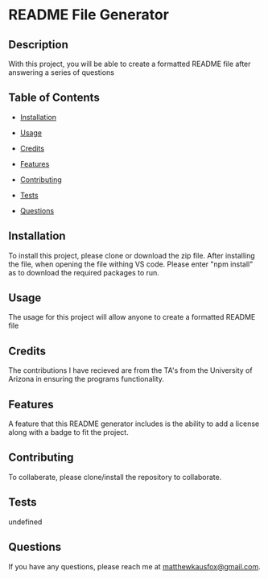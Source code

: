 # README File Generator
  

  ## Description
  With this project, you will be able to create a formatted README file after answering a series of questions

  ## Table of Contents
  * [Installation](#installation)
  * [Usage](#usage)
  * [Credits](#credits)
  
  * [Features](#features)
  * [Contributing](#contributing)
  * [Tests](#tests)
  * [Questions](#questions)
  

  ## Installation
  To install this project, please clone or download the zip file. After installing the file, when opening the file withing VS code. Please enter "npm install" as to download the required packages to run.

  ## Usage
  The usage for this project will allow anyone to create a formatted README file

  ## Credits
  The contributions I have recieved are from the TA's from the University of Arizona in ensuring the programs functionality.

  
  
  ## Features
  A feature that this README generator includes is the ability to add a license along with a badge to fit the project.


  ## Contributing
  To collaberate, please clone/install the repository to collaborate.


  ## Tests
  undefined

  ## Questions
  If you have any questions, please reach me at matthewkausfox@gmail.com. 
